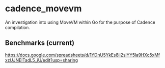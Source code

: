 # cadence_movevm

An investigation into using MoveVM within Go for the purpose of Cadence compilation.

## Benchmarks (current)

https://docs.google.com/spreadsheets/d/1YDnU5YkEs8il2slYY5la9HXc5xMfxzUJNEITadL5_iU/edit?usp=sharing
